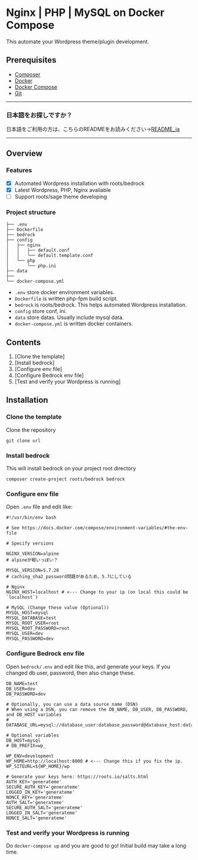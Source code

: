 # Nginx | PHP | MySQL on Docker Compose
This automate your Wordpress theme/plugin development.

## Prerequisites
- [Composer](https://getcomposer.org/)
- [Docker](https://www.docker.com/)
- [Docker Compose](https://docs.docker.com/compose/)
- [Git](https://git-scm.com/)

---

### 日本語をお探しですか？
日本語をご利用の方は、こちらのREADMEをお読みください->[README_ja](README_ja.md)

---

## Overview
### Features
- [x] Automated Wordpress installation with roots/bedrock
- [x] Latest Wordpress, PHP, Nginx available 
- [ ] Support roots/sage theme developing

### Project structure
```
├── .env
├── Dockerfile
├── bedrock
├── config
│   ├── nginx
│   │   ├── default.conf
│   │   └── default.template.conf
│   └── php
│       └── php.ini
├── data
├──
└── docker-compose.yml
```

- `.env` store docker environment variables.
- `Dockerfile` is written php-fpm build script.
- `bedrock` is roots/bedrock. This helps automated Wordpress installation.
- `config` store conf, ini.
- `data` store datas. Usually include mysql data.
- `docker-compose.yml` is written docker containers.

## Contents
1. [Clone the template]
2. [Install bedrock]
3. [Configure env file]
4. [Configure Bedrock env file]
5. [Test and verify your Wordpress is running]

## Installation
### Clone the template

Clone the repository
```
git clone url
```


### Install bedrock

This will install bedrock on your project root directory
```
composer create-project roots/bedrock bedrock
```


### Configure env file

Open `.env` file and edit like:
```bash:.env
#!/usr/bin/env bash

# See https://docs.docker.com/compose/environment-variables/#the-env-file

# Specify versions

NGINX_VERSION=alpine
# alpineが軽いっぽい？

MYSQL_VERSION=5.7.28
# caching_sha2_password問題があるため、5.7にしている

# Nginx
NGINX_HOST=localhost # <--- Change to your ip (on local this could be `localhost`)

# MySQL (Change these value (Optional))
MYSQL_HOST=mysql
MYSQL_DATABASE=test
MYSQL_ROOT_USER=root
MYSQL_ROOT_PASSWORD=root
MYSQL_USER=dev
MYSQL_PASSWORD=dev
```

### Configure Bedrock env file

Open `bedrock/.env` and edit like this, and generate your keys.
If you changed db user, password, then also change these.
```bash:bedrock/.env
DB_NAME=test
DB_USER=dev
DB_PASSWORD=dev

# Optionally, you can use a data source name (DSN)
# When using a DSN, you can remove the DB_NAME, DB_USER, DB_PASSWORD, and DB_HOST variables
# DATABASE_URL=mysql://database_user:database_password@database_host:database_port/database_name

# Optional variables
DB_HOST=mysql
# DB_PREFIX=wp_

WP_ENV=development
WP_HOME=http://localhost:8000 # <--- Change this if you fix the ip.
WP_SITEURL=${WP_HOME}/wp

# Generate your keys here: https://roots.io/salts.html
AUTH_KEY='generateme'
SECURE_AUTH_KEY='generateme'
LOGGED_IN_KEY='generateme'
NONCE_KEY='generateme'
AUTH_SALT='generateme'
SECURE_AUTH_SALT='generateme'
LOGGED_IN_SALT='generateme'
NONCE_SALT='generateme'
```

### Test and verify your Wordpress is running

Do `docker-compose up` and you are good to go!
Initial build may take a long time.
